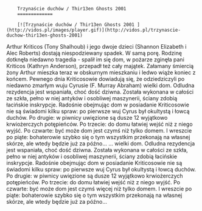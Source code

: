 
        Trzynaście duchów / Thir13en Ghosts 2001 
        =============
        
        [![Trzynaście duchów / Thir13en Ghosts 2001 ](http://vidos.pl/images/player.gif)](http://vidos.pl/trzynascie-duchow-thir13en-ghosts-2001)
        
        
 Arthur Kriticos (Tony Shalhoub) i jego dwoje dzieci (Shannon Elizabeth i Alec Roberts) dostają niespodziewany spadek. W samą porę. Rodzinę dotknęła niedawno tragedia - spalił im się dom, w pożarze zginęła pani Kriticos (Kathryn Anderson), przepadł też cały majątek. Załamany śmiercią żony Arthur mieszka teraz w obskurnym mieszkaniu i ledwo wiąże koniec z końcem. Pewnego dnia Kriticosowie dowiadują się, że odziedziczyli po niedawno zmarłym wuju Cyrusie (F. Murray Abraham) wielki dom. Odludna rezydencja jest wspaniała, choć dość dziwna. Została wykonana w całości ze szkła, pełno w niej antyków i osobliwej maszynerii, ściany zdobią łacińskie inskrypcje. Radośnie obejmując dom w posiadanie Kriticosowie nie są świadomi kilku spraw: po pierwsze wuj Cyrus był okultystą i łowcą duchów. Po drugie: w piwnicy uwięzione są dusze 12 wyjątkowo krwiożerczych potępieńców. Po trzecie: do domu łatwiej wejść niż z niego wyjść. Po czwarte: być może dom jest czymś  niż tylko domem. I wreszcie po piąte: bohaterowie szybko się o tym wszystkim przekonają na własnej skórze, ale wtedy będzie już za późno...   ... wielki dom. Odludna rezydencja jest wspaniała, choć dość dziwna. Została wykonana w całości ze szkła, pełno w niej antyków i osobliwej maszynerii, ściany zdobią łacińskie inskrypcje. Radośnie obejmując dom w posiadanie Kriticosowie nie są świadomi kilku spraw: po pierwsze wuj Cyrus był okultystą i łowcą duchów. Po drugie: w piwnicy uwięzione są dusze 12 wyjątkowo krwiożerczych potępieńców. Po trzecie: do domu łatwiej wejść niż z niego wyjść. Po czwarte: być może dom jest czymś więcej niż tylko domem. I wreszcie po piąte: bohaterowie szybko się o tym wszystkim przekonają na własnej skórze, ale wtedy będzie już za późno...
    